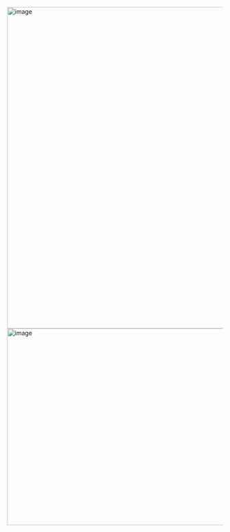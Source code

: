 <img width="1542" height="751" alt="image" src="https://github.com/user-attachments/assets/b96e9b2e-1d61-40f4-916e-ecbbe4e76729" />
<img width="751" height="460" alt="image" src="https://github.com/user-attachments/assets/12859eda-d080-48a8-9127-202f7190342c" />



